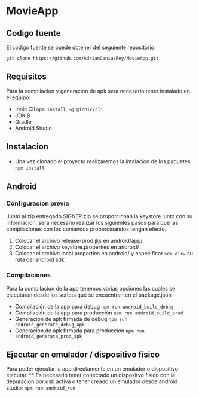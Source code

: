 # MovieApp
## Codigo fuente
El codigo fuente se puede obtener del seguiente repositorio

`git clone https://github.com/AdrianCaniasRey/MovieApp.git`

## Requisitos
Para la compilacion y generacion de apk sera necesario tener instalado en el equipo:
- Ionic Cli `npm install -g @ionic/cli`
- JDK 8
- Gradle
- Android Studio

## Instalacion
- Una vez clonado el proyecto realizaremos la intalacion de los paquetes.
`npm install`

## Android
### Configuracion previa
Junto al zip entregado SIGNER.zip se proporcionan la keystore junto con su informacion, sera necesario realizar los siguientes pasos para que las compilaciones con los comandos proporcioandos tengan efecto.
1. Colocar el archivo release-prod.jks en android/app/
2. Colocar el archivo keystore.properties en android/
3. Colocar el archivo local.properties en android/ y especificar `sdk.dir=` su ruta del android sdk 

### Compilaciones
Para la compilacion de la app tenemos varias opciones las cuales se ejecutaran desde los scripts que se encuentran en el package.json
- Compilación de la app para debug
`npm run android_build_debug`
- Compilación de la app para producción
`npm run android_build_prod`
- Generación de apk firmada de debug
`npm run android_generate_debug_apk`
- Generación de apk firmada para producción
`npm run android_generate_prod_apk`

## Ejecutar en emulador / dispositivo físico
Para poder ejecutar la app directamente en un emulador o dispositivo ejecutar.
** Es necesario tener conectado un dispositvo fisico con la depuracion por usb activa o tener creado un emulador desde android studio:
`npm run android_run`
